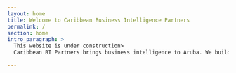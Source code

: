 ```yaml
---
layout: home
title: Welcome to Caribbean Business Intelligence Partners
permalink: /
section: home
intro_paragraph: >
  This website is under construction>
  Caribbean BI Partners brings business intelligence to Aruba. We build, maintain and improve business intelligence applications. We deliver all your business intelligence needs from data to dashboard. If your company is new to BI, let us introduce the possibilies. If you already own a BI application and want to change, upgrade or update someting, please contact us. Need to pull data from your business applications into a datawarehouse? Not a problem. 
  
---
```

